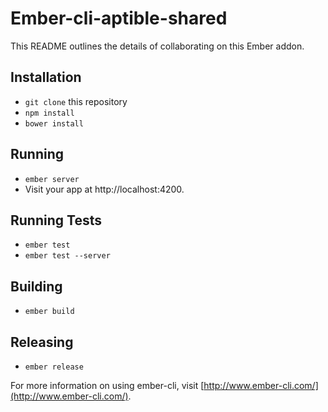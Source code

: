 # Ember-cli-aptible-shared

This README outlines the details of collaborating on this Ember addon.

## Installation

* `git clone` this repository
* `npm install`
* `bower install`

## Running

* `ember server`
* Visit your app at http://localhost:4200.

## Running Tests

* `ember test`
* `ember test --server`

## Building

* `ember build`

## Releasing

* `ember release`

For more information on using ember-cli, visit [http://www.ember-cli.com/](http://www.ember-cli.com/).
